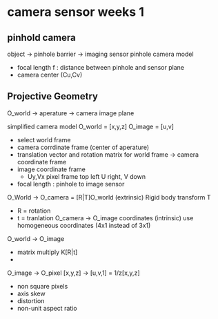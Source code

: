 # camera sensor weeks 1

## pinhold camera

object -> pinhole barrier -> imaging sensor
pinhole camera model

- focal length f : distance between pinhole and sensor plane
- camera center (Cu,Cv)

## Projective Geometry

O_world -> aperature -> camera image plane

simplified camera model
O_world = [x,y,z]
O_image = [u,v]

- select world frame
- camera corrdinate frame (center of aperature)
- translation vector and rotation matrix for world frame -> camera coordinate frame
- image coordinate frame
  - Uy,Vx pixel frame top left U right, V down
- focal length : pinhole to image sensor

O_World -> O_camera = [R|T]O_world (extrinsic)
Rigid body transform T

- R = rotation
- t = tranlation
  O_camera -> O_image coordinates (intrinsic)
  use homogeneous coordinates (4x1 instead of 3x1)

O_world -> O_image

- matrix multiply K[R|t]
-

O_image -> O_pixel
[x,y,z] -> [u,v,1] = 1/z[x,y,z]

- non square pixels
- axis skew
- distortion
- non-unit aspect ratio
